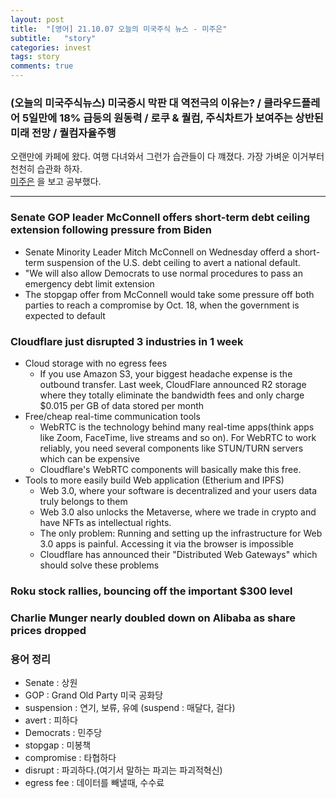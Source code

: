 ```yaml
---
layout: post
title:  "[영어] 21.10.07 오늘의 미국주식 뉴스 - 미주은"
subtitle:   "story"
categories: invest
tags: story
comments: true
---
```


### (오늘의 미국주식뉴스) 미국증시 막판 대 역전극의 이유는? / 클라우드플레어 5일만에 18% 급등의 원동력 / 로쿠 & 퀄컴, 주식차트가 보여주는 상반된 미래 전망 / 퀄컴자율주행
   
오랜만에 카페에 왔다. 여행 다녀와서 그런가 습관들이 다 꺠졌다. 가장 가벼운 이거부터 천천히 습관화 하자.  
[미주은](https://www.youtube.com/watch?v=nc0YS-obgmY) 을 보고 공부했다.

---
### Senate GOP leader McConnell offers short-term debt ceiling extension following pressure from Biden
- Senate Minority Leader Mitch McConnell on Wednesday offerd a short-term suspension of the U.S. debt ceiling to avert a national default.
- "We will also allow Democrats to use normal procedures to pass an emergency debt limit extension
- The stopgap offer from McConnell would take some pressure off both parties to reach a compromise by Oct. 18, when the government is expected to default

### Cloudflare just disrupted 3 industries in 1 week
- Cloud storage with no egress fees
    - If you use Amazon S3, your biggest headache expense is the outbound transfer. Last week, CloudFlare announced R2 storage where they totally eliminate the bandwidth fees and only charge $0.015 per GB of data stored per month
- Free/cheap real-time communication tools
    - WebRTC is the technology behind many real-time apps(think apps like Zoom, FaceTime, live streams and so on). For WebRTC to work reliably, you need several components like STUN/TURN servers which can be expensive
    - Cloudflare's WebRTC components will basically make this free.
- Tools to more easily build Web application (Etherium and IPFS)
    - Web 3.0, where your software is decentralized and your users data truly belongs to them
    - Web 3.0 also unlocks the Metaverse, where we trade in crypto and have NFTs as intellectual rights.
    - The only problem: Running and setting up the infrastructure for Web 3.0 apps is painful. Accessing it via the browser is impossible
    - Cloudflare has announced their "Distributed Web Gateways" which should solve these problems

### Roku stock rallies, bouncing off the important $300 level

### Charlie Munger nearly doubled down on Alibaba as share prices dropped



### 용어 정리
- Senate : 상원
- GOP : Grand Old Party 미국 공화당
- suspension : 연기, 보류, 유예 (suspend : 매달다, 걸다)
- avert : 피하다
- Democrats : 민주당
- stopgap : 미봉책
- compromise : 타협하다
- disrupt : 파괴하다.(여기서 말하는 파괴는 파괴적혁신)
- egress fee : 데이터를 빼낼때, 수수료